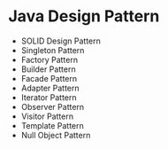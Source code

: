 # Java Design Pattern

  * SOLID Design Pattern
  * Singleton Pattern
  * Factory Pattern
  * Builder Pattern
  * Facade Pattern
  * Adapter Pattern
  * Iterator Pattern
  * Observer Pattern
  * Visitor Pattern
  * Template Pattern
  * Null Object Pattern

